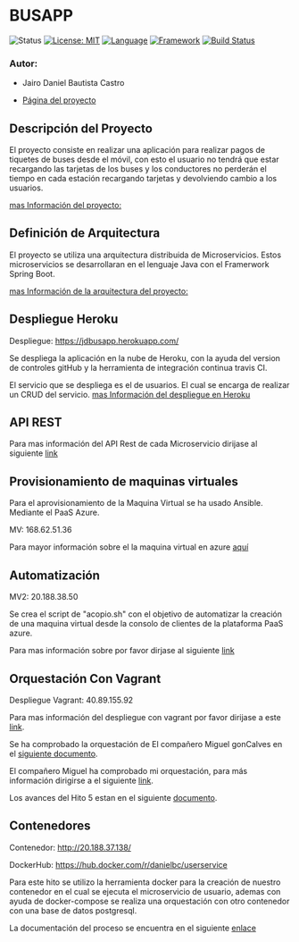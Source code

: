 # BUSAPP


![Status](https://img.shields.io/badge/Status-Documenting-yellow.svg)  [![License: MIT](https://img.shields.io/badge/License-MIT-yellow.svg)](https://opensource.org/licenses/MIT)
[![Language](https://img.shields.io/badge/laguage-java-green.svg)](https://www.java.com/)
[![Framework](https://img.shields.io/badge/framework-spring-yellowgreen.svg)](https://spring.io/)
[![Build Status](https://travis-ci.org/danielbc09/Proyecto_CC.svg?branch=master)](https://travis-ci.org/danielbc09/Proyecto_CC)


### Autor:

* Jairo Daniel Bautista Castro

* [Página del proyecto](https://github.com/danielbc09/Proyecto_CC/blob/master/docs/Documentacion.md)

## Descripción del Proyecto

El proyecto consiste en realizar una aplicación para realizar pagos de tiquetes de buses desde el móvil, con esto el usuario no tendrá que estar recargando 
las tarjetas de los buses y los conductores no perderán el tiempo en cada estación recargando tarjetas y devolviendo cambio a los usuarios.

[mas Información del proyecto:](https://github.com/danielbc09/Proyecto_CC/blob/master/docs/Documentacion.md#descripcion)
## Definición de Arquitectura

El proyecto se utiliza  una arquitectura distribuida de Microservicios. Estos microservicios se  desarrollaran en el lenguaje Java con el Framerwork Spring Boot.
    
   
[mas Información de la arquitectura del proyecto:](https://github.com/danielbc09/Proyecto_CC/blob/master/docs/Documentacion.md#arquitectura)

## Despliegue Heroku 

Despliegue: https://jdbusapp.herokuapp.com/

Se despliega la aplicación en la nube de Heroku, con la ayuda del version de controles gitHub y la herramienta de 
integración continua travis CI.

El servicio que se despliega es el de usuarios. El cual se encarga de realizar un CRUD del servicio.
[mas Información del despliegue en Heroku](https://github.com/danielbc09/Proyecto_CC/blob/master/docs/2_heroku_despliegue.md)

## API REST

Para mas información del API Rest de cada Microservicio dirijase al siguiente [link](https://github.com/danielbc09/Proyecto_CC/blob/master/docs/Documentacion.md#desarrollo)


## Provisionamiento de maquinas virtuales

Para el aprovisionamiento de la Maquina Virtual se ha usado Ansible. Mediante el PaaS Azure.
 
MV: 168.62.51.36

Para mayor información sobre el la maquina virtual en azure [aquí](https://github.com/danielbc09/Proyecto_CC/blob/master/docs/aprovisionamiento.md)

## Automatización

MV2: 20.188.38.50

Se crea el script de "acopio.sh" con el objetivo de automatizar la creación de una maquina virtual desde la consolo de clientes de la plataforma PaaS azure.

Para mas información sobre por favor dirjase al siguiente [link](https://github.com/danielbc09/Proyecto_CC/blob/master/docs/automatizacion.md)

## Orquestación Con Vagrant

Despliegue Vagrant: 40.89.155.92


Para mas información del  despliegue con vagrant por favor dirijase a este [link](https://github.com/danielbc09/Proyecto_CC/blob/master/docs/5_orquestacion.md).

Se ha comprobado la orquestación de El compañero Miguel gonCalves en el [siguiente documento](https://github.com/danielbc09/Proyecto_CC/blob/master/docs/5_comprobacion.md).

El compañero Miguel ha comprobado mi orquestación, para más información dirigirse a el siguiente [link](https://github.com/migueldgoncalves/CCproj_1819/blob/master/docs/Comprobacion_Hito5/comprobacion_provisionamiento_MiguelGoncalves_2.md).

Los avances del Hito 5 estan en el siguiente [documento](https://github.com/danielbc09/Proyecto_CC/blob/master/docs/5_avances.md).


## Contenedores 


Contenedor: http://20.188.37.138/

DockerHub: https://hub.docker.com/r/danielbc/userservice

Para este hito se utilizo la herramienta docker para la creación de nuestro contenedor en el cual se ejecuta el microservicio de usuario, ademas  con ayuda de docker-compose se realiza una orquestación con otro contenedor con una base de datos postgresql.

La documentación del proceso se encuentra en el siguiente [enlace](https://github.com/danielbc09/Proyecto_CC/blob/master/docs/6_contenedores.md)

